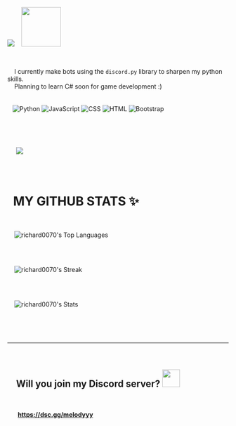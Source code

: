 <img src="https://i.ibb.co/09SfyGP/Untitled101-20240815095328.png"> ‎ ‎ ‎‎ ‎ <img src="https://cdn.discordapp.com/emojis/805494530551316530.png" width=90 height=90>

<br>

‎ ‎ ‎ ‎ I currently make bots using the `discord.py` library to sharpen my python skills.
<br>
‎ ‎ ‎ ‎ Planning to learn C# soon for game development :)
<br>
<br>
<br>
‎ ‎‎ ‎ ![Python](https://img.shields.io/badge/-Python-000?&logo=Python)
![JavaScript](https://img.shields.io/badge/-JavaScript-000?&logo=JavaScript)
![CSS](https://img.shields.io/badge/-CSS-000?&logo=CSS3)
![HTML](https://img.shields.io/badge/-HTML-000?&logo=HTML5)
![Bootstrap](https://img.shields.io/badge/-Bootstrap-000?&logo=Bootstrap)

<br>
<br>
<br>

‎ ‎ ‎ ‎ ‎ <img src="https://lanyard.cnrad.dev/api/918862839316373554?bg=121212&showDisplayName=true&idleMessage=Maybe%20you%20should%20stop%20stalking%20me."/>

<br>
<br>


# ‎‎‎ ‎ MY GITHUB STATS  ✨

<br>

‎ ‎ ‎ ‎ ![richard0070's Top Languages](https://github-readme-stats.vercel.app/api/top-langs/?username=richard0070&theme=dracula&show_icons=true&hide_border=true&layout=compact)

<br>
<br>

‎ ‎ ‎ ‎ ![richard0070's Streak](https://github-readme-streak-stats.herokuapp.com/?user=richard0070&theme=dracula&hide_border=true)

<br>
<br>

‎ ‎ ‎ ‎ ![richard0070's Stats](https://github-readme-stats.vercel.app/api?username=richard0070&theme=dracula&show_icons=true&hide_border=true&count_private=true)

<br>
<br>
‎ ‎ ‎ ‎ <hr>
<br>

## ‎ ‎ ‎ ‎ Will you join my Discord server? <img src="https://cdn.discordapp.com/emojis/643396044838666240.gif" width=40 height=40>

<br>

‎ ‎ ‎‎  ‎‎‎‎ ‎‎ ‎‎ ‎**https://dsc.gg/melodyyy**
